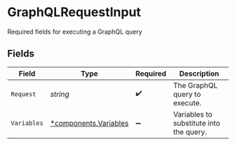 # GraphQLRequestInput

Required fields for executing a GraphQL query


## Fields

| Field                                                         | Type                                                          | Required                                                      | Description                                                   |
| ------------------------------------------------------------- | ------------------------------------------------------------- | ------------------------------------------------------------- | ------------------------------------------------------------- |
| `Request`                                                     | *string*                                                      | :heavy_check_mark:                                            | The GraphQL query to execute.                                 |
| `Variables`                                                   | [*components.Variables](../../models/components/variables.md) | :heavy_minus_sign:                                            | Variables to substitute into the query.                       |